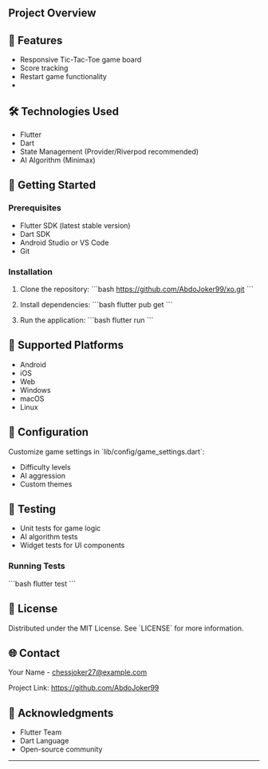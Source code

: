 
## Project Overview

## 🌟 Features
- Responsive Tic-Tac-Toe game board
- Score tracking
- Restart game functionality
- 
## 🛠 Technologies Used
- Flutter
- Dart
- State Management (Provider/Riverpod recommended)
- AI Algorithm (Minimax)

## 🚀 Getting Started

### Prerequisites
- Flutter SDK (latest stable version)
- Dart SDK
- Android Studio or VS Code
- Git

### Installation

1. Clone the repository:
\`\`\`bash
https://github.com/AbdoJoker99/xo.git
\`\`\`

2. Install dependencies:
\`\`\`bash
flutter pub get
\`\`\`

3. Run the application:
\`\`\`bash
flutter run
\`\`\`

## 📱 Supported Platforms
- Android
- iOS
- Web
- Windows
- macOS
- Linux

## 🔧 Configuration
Customize game settings in \`lib/config/game_settings.dart\`:
- Difficulty levels
- AI aggression
- Custom themes

## 🧪 Testing
- Unit tests for game logic
- AI algorithm tests
- Widget tests for UI components

### Running Tests
\`\`\`bash
flutter test
\`\`\`


## 📄 License
Distributed under the MIT License. See \`LICENSE\` for more information.

## 🌐 Contact
Your Name - chessjoker27@example.com

Project Link: https://github.com/AbdoJoker99

## 🙌 Acknowledgments
- Flutter Team
- Dart Language
- Open-source community

---
